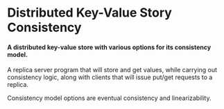 # Distributed Key-Value Story Consistency
#### A distributed key-value store with various options for its consistency model.

A replica server program that will store and get values, while carrying out consistency logic, along with clients that will issue put/get requests to a replica.

Consistency model options are eventual consistency and linearizability.